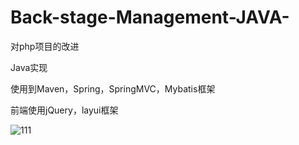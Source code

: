 # Back-stage-Management-JAVA-

对php项目的改进

Java实现

使用到Maven，Spring，SpringMVC，Mybatis框架

前端使用jQuery，layui框架

![111](C:\Users\小新\Desktop\111.jpg)